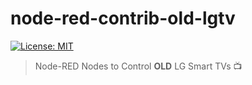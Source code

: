 # node-red-contrib-old-lgtv

[![License: MIT](https://img.shields.io/badge/License-MIT-yellow.svg)](https://opensource.org/licenses/MIT)

> Node-RED Nodes to Control **OLD** LG Smart TVs :tv:
